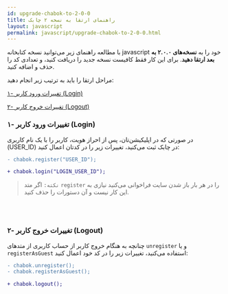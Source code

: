 ```yaml
---
id: upgrade-chabok-to-2-0-0
title: راهنمای ارتقا به نسخه ۲ چابک
layout: javascript
permalink: javascript/upgrade-chabok-to-2-0-0.html
---
```



با مطالعه راهنمای زیر می‌توانید نسخه کتابخانه javascript خود را به **نسخه‌های ۲.۰.۰ به بعد ارتقا دهید**. برای این کار فقط کافیست نسخه جدید را دریافت کنید، و تعدادی کد را حذف و اضافه کنید.

مراحل ارتقا را باید به ترتیب زیر انجام دهید:

[۱- تغییرات ورود کاربر (Login)](/javascript/upgrade-chabok-to-2-0-0.html#۱--تغییرات-ورود-کاربر-Login)

[۲- تغییرات خروج کاربر (Logout)](/javascript/upgrade-chabok-to-2-0-0.html#۲--تغییرات-خروج-کاربر-Logout)


### ۱- تغییرات ورود کاربر (Login)

در صورتی که در اپلیکیشن‌تان، پس از احراز هویت، کاربر را با یک نام کاربری (USER_ID) در چابک ثبت می‌کنید، تغییرات زیر را در کدتان اعمال کنید:

```diff
- chabok.register("USER_ID");

+ chabok.login("LOGIN_USER_ID"); 
```

> `نکته:` اگر متد `register` را در هر بار باز شدن سایت فراخوانی می‌کنید نیازی به این کار نیست و آن دستورات را حذف کنید.

<br><br>

### ۲- تغییرات خروج کاربر (Logout)

چنانچه به هنگام خروج کاربر از حساب کاربری از متدهای `unregister` و یا `registerAsGuest` استفاده می‌کنید، تغییرات زیر را در کد خود اعمال کنید:

```diff
- chabok.unregister();
- chabok.registerAsGuest();

+ chabok.logout();
```
